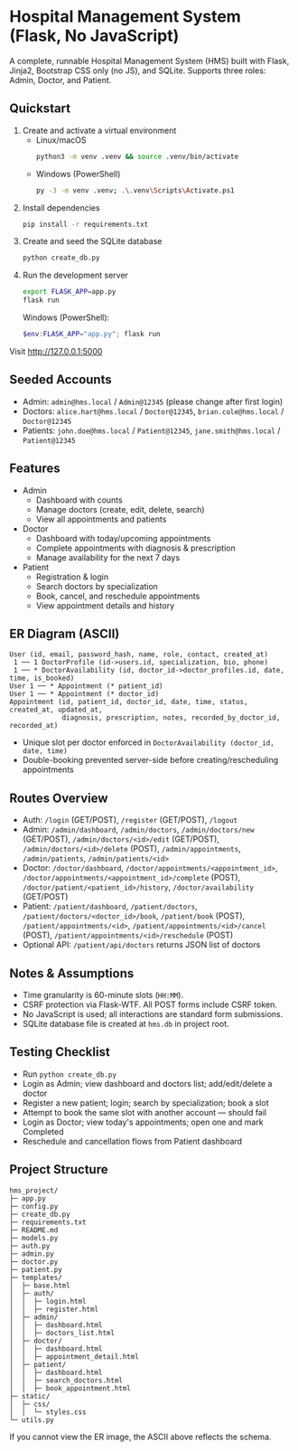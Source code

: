 # Hospital Management System (Flask, No JavaScript)

A complete, runnable Hospital Management System (HMS) built with Flask, Jinja2, Bootstrap CSS only (no JS), and SQLite. Supports three roles: Admin, Doctor, and Patient.

## Quickstart

1. Create and activate a virtual environment
   - Linux/macOS
     ```bash
     python3 -m venv .venv && source .venv/bin/activate
     ```
   - Windows (PowerShell)
     ```bash
     py -3 -m venv .venv; .\.venv\Scripts\Activate.ps1
     ```
2. Install dependencies
   ```bash
   pip install -r requirements.txt
   ```
3. Create and seed the SQLite database
   ```bash
   python create_db.py
   ```
4. Run the development server
   ```bash
   export FLASK_APP=app.py
   flask run
   ```
   Windows (PowerShell):
   ```powershell
   $env:FLASK_APP="app.py"; flask run
   ```

Visit http://127.0.0.1:5000

## Seeded Accounts

- Admin: `admin@hms.local` / `Admin@12345` (please change after first login)
- Doctors: `alice.hart@hms.local` / `Doctor@12345`, `brian.cole@hms.local` / `Doctor@12345`
- Patients: `john.doe@hms.local` / `Patient@12345`, `jane.smith@hms.local` / `Patient@12345`

## Features

- Admin
  - Dashboard with counts
  - Manage doctors (create, edit, delete, search)
  - View all appointments and patients
- Doctor
  - Dashboard with today/upcoming appointments
  - Complete appointments with diagnosis & prescription
  - Manage availability for the next 7 days
- Patient
  - Registration & login
  - Search doctors by specialization
  - Book, cancel, and reschedule appointments
  - View appointment details and history

## ER Diagram (ASCII)

```
User (id, email, password_hash, name, role, contact, created_at)
 1 ── 1 DoctorProfile (id->users.id, specialization, bio, phone)
 1 ── * DoctorAvailability (id, doctor_id->doctor_profiles.id, date, time, is_booked)
User 1 ── * Appointment (* patient_id)
User 1 ── * Appointment (* doctor_id)
Appointment (id, patient_id, doctor_id, date, time, status, created_at, updated_at,
             diagnosis, prescription, notes, recorded_by_doctor_id, recorded_at)
```

- Unique slot per doctor enforced in `DoctorAvailability (doctor_id, date, time)`
- Double-booking prevented server-side before creating/rescheduling appointments

## Routes Overview

- Auth: `/login` (GET/POST), `/register` (GET/POST), `/logout`
- Admin: `/admin/dashboard`, `/admin/doctors`, `/admin/doctors/new` (GET/POST),
  `/admin/doctors/<id>/edit` (GET/POST), `/admin/doctors/<id>/delete` (POST),
  `/admin/appointments`, `/admin/patients`, `/admin/patients/<id>`
- Doctor: `/doctor/dashboard`, `/doctor/appointments/<appointment_id>`,
  `/doctor/appointments/<appointment_id>/complete` (POST),
  `/doctor/patient/<patient_id>/history`, `/doctor/availability` (GET/POST)
- Patient: `/patient/dashboard`, `/patient/doctors`,
  `/patient/doctors/<doctor_id>/book`, `/patient/book` (POST),
  `/patient/appointments/<id>`, `/patient/appointments/<id>/cancel` (POST),
  `/patient/appointments/<id>/reschedule` (POST)
- Optional API: `/patient/api/doctors` returns JSON list of doctors

## Notes & Assumptions

- Time granularity is 60-minute slots (`HH:MM`).
- CSRF protection via Flask-WTF. All POST forms include CSRF token.
- No JavaScript is used; all interactions are standard form submissions.
- SQLite database file is created at `hms.db` in project root.

## Testing Checklist

- Run `python create_db.py`
- Login as Admin; view dashboard and doctors list; add/edit/delete a doctor
- Register a new patient; login; search by specialization; book a slot
- Attempt to book the same slot with another account — should fail
- Login as Doctor; view today's appointments; open one and mark Completed
- Reschedule and cancellation flows from Patient dashboard

## Project Structure

```
hms_project/
├─ app.py
├─ config.py
├─ create_db.py
├─ requirements.txt
├─ README.md
├─ models.py
├─ auth.py
├─ admin.py
├─ doctor.py
├─ patient.py
├─ templates/
│  ├─ base.html
│  ├─ auth/
│  │  ├─ login.html
│  │  ├─ register.html
│  ├─ admin/
│  │  ├─ dashboard.html
│  │  ├─ doctors_list.html
│  ├─ doctor/
│  │  ├─ dashboard.html
│  │  ├─ appointment_detail.html
│  ├─ patient/
│  │  ├─ dashboard.html
│  │  ├─ search_doctors.html
│  │  ├─ book_appointment.html
├─ static/
│  ├─ css/
│  │  └─ styles.css
└─ utils.py
```

If you cannot view the ER image, the ASCII above reflects the schema.
